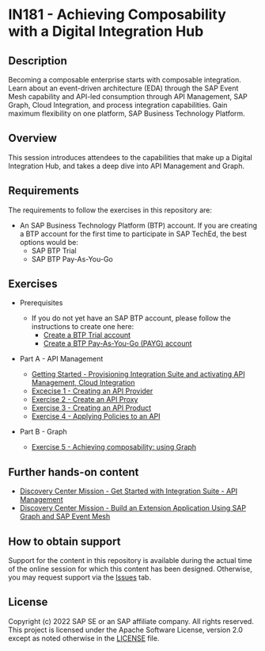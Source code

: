 # IN181 - Achieving Composability with a Digital Integration Hub

## Description

Becoming a composable enterprise starts with composable integration. Learn about an event-driven architecture (EDA) through the SAP Event Mesh capability and API-led consumption through API Management, SAP Graph, Cloud Integration, and process integration capabilities. Gain maximum flexibility on one platform, SAP Business Technology Platform.

## Overview

This session introduces attendees to the capabilities that make up a Digital Integration Hub, and takes a deep dive into API Management and Graph. 

## Requirements

The requirements to follow the exercises in this repository are:
- An SAP Business Technology Platform (BTP) account. If you are creating a BTP account for the first time to participate in SAP TechEd, the best options would be: 
    - SAP BTP Trial
    - SAP BTP Pay-As-You-Go 

## Exercises

- Prerequisites
    - If you do not yet have an SAP BTP account, please follow the instructions to create one here:
        - [Create a BTP Trial account](https://developers.sap.com/tutorials/hcp-create-trial-account.html)
        - [Create a BTP Pay-As-You-Go (PAYG) account](https://store.sap.com/dcp/en/product/display-9999951781_live_v1)
     
- Part A - API Management
     - [Getting Started - Provisioning Integration Suite and activating API Management, Cloud Integration](../main/exercises/exercise0/README.md)
     - [Excecise 1 - Creating an API Provider](../main/exercises/exercise1/README.md)
     - [Exercise 2 - Create an API Proxy](../main/exercises/exercise2/README.md)
     - [Exercise 3 - Creating an API Product](../main/exercises/exercise3/README.md)
     - [Exercise 4 - Applying Policies to an API](../main/exercises/exercise4/README.md)
    
- Part B - Graph 
     - [Exercise 5 - Achieving composability: using Graph](../main/exercises/IN181-Achieving_Composability_with_Graph.pdf)
    
## Further hands-on content
- [Discovery Center Mission - Get Started with Integration Suite - API Management](https://discovery-center.cloud.sap/missiondetail/3062/3072/)
- [Discovery Center Mission - Build an Extension Application Using SAP Graph and SAP Event Mesh](https://discovery-center.cloud.sap/missiondetail/3702/3745/)

## How to obtain support

Support for the content in this repository is available during the actual time of the online session for which this content has been designed. Otherwise, you may request support via the [Issues](../../issues) tab.

## License
Copyright (c) 2022 SAP SE or an SAP affiliate company. All rights reserved. This project is licensed under the Apache Software License, version 2.0 except as noted otherwise in the [LICENSE](LICENSES/Apache-2.0.txt) file.
